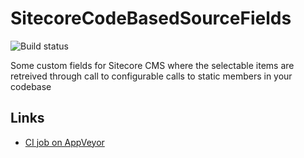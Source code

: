 # SitecoreCodeBasedSourceFields
![Build status](https://ci.appveyor.com/api/projects/status/github/jballe/sitecorecodebasedsourcefields?branch=master&svg=true)

Some custom fields for Sitecore CMS where the selectable items are retreived through call to configurable calls to static members in your codebase


## Links
* [CI job on AppVeyor](https://ci.appveyor.com/project/jballe/sitecorecodebasedsourcefields)